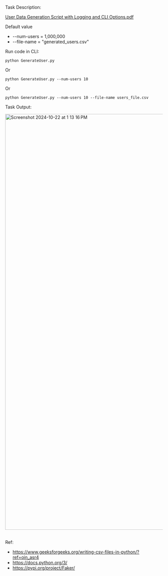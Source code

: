 Task Description:

[User Data Generation Script with Logging and CLI Options.pdf](https://github.com/user-attachments/files/17474541/User.Data.Generation.Script.with.Logging.and.CLI.Options.pdf)


Default value  
- --num-users = 1,000,000
- --file-name = "generated_users.csv"
  
Run code in CLI:

```
python GenerateUser.py 
```
Or
```
python GenerateUser.py --num-users 10 
```
Or
```
python GenerateUser.py --num-users 10 --file-name users_file.csv 
```

Task Output:


<img width="1326" alt="Screenshot 2024-10-22 at 1 13 16 PM" src="https://github.com/user-attachments/assets/7b9de3d0-94ab-46fa-b5e3-8fe0d894883e">



<br>
<br>

Ref:

-  https://www.geeksforgeeks.org/writing-csv-files-in-python/?ref=oin_asr4
-  https://docs.python.org/3/
-  https://pypi.org/project/Faker/
